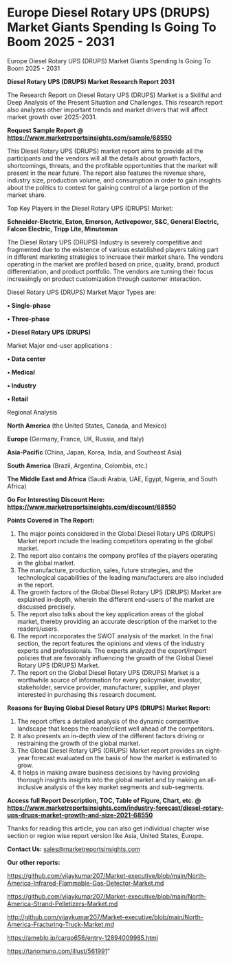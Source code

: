 # Europe Diesel Rotary UPS (DRUPS) Market Giants Spending Is Going To Boom 2025 - 2031
Europe Diesel Rotary UPS (DRUPS) Market Giants Spending Is Going To Boom 2025 - 2031

<strong>Diesel Rotary UPS (DRUPS) Market Research Report 2031</strong>

The Research Report on Diesel Rotary UPS (DRUPS) Market is a Skillful and Deep Analysis of the Present Situation and Challenges. This research report also analyzes other important trends and market drivers that will affect market growth over 2025-2031.

<strong>Request Sample Report @ <a href=https://www.marketreportsinsights.com/sample/68550>https://www.marketreportsinsights.com/sample/68550</a></strong>

This Diesel Rotary UPS (DRUPS) market report aims to provide all the participants and the vendors will all the details about growth factors, shortcomings, threats, and the profitable opportunities that the market will present in the near future. The report also features the revenue share, industry size, production volume, and consumption in order to gain insights about the politics to contest for gaining control of a large portion of the market share.

Top Key Players in the Diesel Rotary UPS (DRUPS) Market:

<strong>Schneider-Electric, Eaton, Emerson, Activepower, S&C, General Electric, Falcon Electric, Tripp Lite, Minuteman</strong>

The Diesel Rotary UPS (DRUPS) Industry is severely competitive and fragmented due to the existence of various established players taking part in different marketing strategies to increase their market share. The vendors operating in the market are profiled based on price, quality, brand, product differentiation, and product portfolio. The vendors are turning their focus increasingly on product customization through customer interaction.

Diesel Rotary UPS (DRUPS) Market Major Types are:

<strong>• Single-phase

• Three-phase

• Diesel Rotary UPS (DRUPS)</strong>

Market Major end-user applications :

<strong>• Data center

• Medical

• Industry

• Retail</strong>

Regional Analysis

</u><strong><b>North America</b></strong> (the United States, Canada, and Mexico)

<strong><b>Europe </b></strong>(Germany, France, UK, Russia, and Italy)

<strong><b>Asia-Pacific</b></strong> (China, Japan, Korea, India, and Southeast Asia)

<strong><b>South America</b></strong> (Brazil, Argentina, Colombia, etc.)

<strong><b>The Middle East and Africa</b></strong> (Saudi Arabia, UAE, Egypt, Nigeria, and South Africa)

<strong>Go For Interesting Discount Here: <a href=https://www.marketreportsinsights.com/discount/68550>https://www.marketreportsinsights.com/discount/68550</a></strong>

<strong>Points Covered in The Report:</strong>
<ol>
  <li>The major points considered in the Global Diesel Rotary UPS (DRUPS) Market report include the leading competitors operating in the global market.</li>
  <li>The report also contains the company profiles of the players operating in the global market.</li>
  <li>The manufacture, production, sales, future strategies, and the technological capabilities of the leading manufacturers are also included in the report.</li>
  <li>The growth factors of the Global Diesel Rotary UPS (DRUPS) Market are explained in-depth, wherein the different end-users of the market are discussed precisely.</li>
  <li>The report also talks about the key application areas of the global market, thereby providing an accurate description of the market to the readers/users.</li>
  <li>The report incorporates the SWOT analysis of the market. In the final section, the report features the opinions and views of the industry experts and professionals. The experts analyzed the export/import policies that are favorably influencing the growth of the Global Diesel Rotary UPS (DRUPS) Market.</li>
  <li>The report on the Global Diesel Rotary UPS (DRUPS) Market is a worthwhile source of information for every policymaker, investor, stakeholder, service provider, manufacturer, supplier, and player interested in purchasing this research document.</li>
</ol>
<strong>Reasons for Buying Global Diesel Rotary UPS (DRUPS) Market Report:</strong>

<ol>
  <li>The report offers a detailed analysis of the dynamic competitive landscape that keeps the reader/client well ahead of the competitors.</li>
  <li>It also presents an in-depth view of the different factors driving or restraining the growth of the global market.</li>
  <li>The Global Diesel Rotary UPS (DRUPS) Market report provides an eight-year forecast evaluated on the basis of how the market is estimated to grow.</li>
  <li>It helps in making aware business decisions by having providing thorough insights insights into the global market and by making an all-inclusive analysis of the key market segments and sub-segments.</li>
</ol>
<strong>Access full Report Description, TOC, Table of Figure, Chart, etc. @ <a href=https://www.marketreportsinsights.com/industry-forecast/diesel-rotary-ups-drups-market-growth-and-size-2021-68550>https://www.marketreportsinsights.com/industry-forecast/diesel-rotary-ups-drups-market-growth-and-size-2021-68550</a></strong>


Thanks for reading this article; you can also get individual chapter wise section or region wise report version like Asia, United States, Europe.

<strong>Contact Us:</strong>
sales@marketreportsinsights.com

<strong>Our other reports:</strong>

<a href=https://github.com/vijaykumar207/Market-executive/blob/main/North-America-Infrared-Flammable-Gas-Detector-Market.md>https://github.com/vijaykumar207/Market-executive/blob/main/North-America-Infrared-Flammable-Gas-Detector-Market.md</a>

<a href=https://github.com/vijaykumar207/Market-executive/blob/main/North-America-Strand-Pelletizers-Market.md>https://github.com/vijaykumar207/Market-executive/blob/main/North-America-Strand-Pelletizers-Market.md</a>

<a href=http://github.com/vijaykumar207/Market-executive/blob/main/North-America-Fracturing-Truck-Market.md>http://github.com/vijaykumar207/Market-executive/blob/main/North-America-Fracturing-Truck-Market.md</a>

<a href=https://ameblo.jp/cargo656/entry-12894009985.html>https://ameblo.jp/cargo656/entry-12894009985.html</a>

<a href=https://tanomuno.com/illust/561991>https://tanomuno.com/illust/561991</a>"
